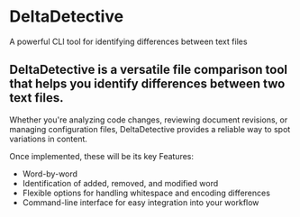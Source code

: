 # DeltaDetective
A powerful CLI tool for identifying differences between text files

## DeltaDetective is a versatile file comparison tool that helps you identify differences between two text files.

Whether you're analyzing code changes, reviewing document revisions, or managing configuration files, DeltaDetective provides a reliable way to spot variations in content.

Once implemented, these will be its key Features:
- Word-by-word
- Identification of added, removed, and modified word
- Flexible options for handling whitespace and encoding differences
- Command-line interface for easy integration into your workflow
